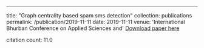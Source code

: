 ---
title: "Graph centrality based spam sms detection"
collection: publications
permalink: /publication/2019-11-11
date: 2019-11-11
venue: 'International Bhurban Conference on Applied Sciences and'
[Download paper here](https://scholar.google.com/citations?view_op=view_citation&hl=en&user=CCckbEUAAAAJ&citation_for_view=CCckbEUAAAAJ:a0OBvERweLwC)

citation count: 11.0